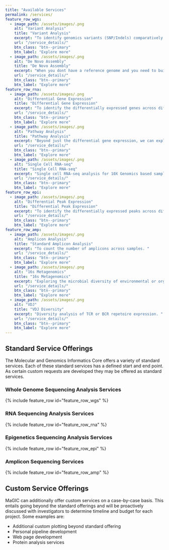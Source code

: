 ```yaml
---
title: "Available Services"
permalink: /services/
feature_row_wgs:
  - image_path: /assets/images/.png
    alt: "Variant Analysis"
    title: "Variant Analysis"
    excerpt: "To identify genomics variants (SNP/Indels) comparatively. Usually involves comparing to reference, but can also be used for cross-sample comparisons. "
    url: "/service_details/"
    btn_class: "btn--primary"
    btn_label: "Explore more" 
  - image_path: /assets/images/.png
    alt: "De Novo Assembly"
    title: "De Novo Assembly"
    excerpt: "When you dont have a reference genome and you need to build one, we can perform de novo assembly. This can be an iterative process requiring multiple data types to achieve completion. "
    url: "/service_details/"
    btn_class: "btn--primary"
    btn_label: "Explore more" 
feature_row_rna:
  - image_path: /assets/images/.png
    alt: "Differential Gene Expression"
    title: "Differential Gene Expression"
    excerpt: "To identify the differentially expressed genes across different conditions. "
    url: "/service_details/"
    btn_class: "btn--primary"
    btn_label: "Explore more" 
  - image_path: /assets/images/.png
    alt: "Pathway Analysis"
    title: "Pathway Analysis"
    excerpt: "Beyond just the differential gene expression, we can explore the pathways or gene ontologies that are available to garner a more wholistic view of what is perturbed in your conditions. "
    url: "/service_details/"
    btn_class: "btn--primary"
    btn_label: "Explore more"
  - image_path: /assets/images/.png
    alt: "Single Cell RNA-seq"
    title: "Single Cell RNA-seq"
    excerpt: "Single cell RNA-seq analysis for 10X Genomics based samples "
    url: "/service_details/"
    btn_class: "btn--primary"
    btn_label: "Explore more"
feature_row_epi:
  - image_path: /assets/images/.png
    alt: "Differential Peak Expression"
    title: "Differential Peak Expression"
    excerpt: "To identify the differentially expressed peaks across different conditions. Usually for ChIP-seq or ATAC-seq"
    url: "/service_details/"
    btn_class: "btn--primary"
    btn_label: "Explore more" 
feature_row_amp:
  - image_path: /assets/images/.png
    alt: "Amplicon Analysis"
    title: "Standard Amplicon Analysis"
    excerpt: "To count the number of amplicons across samples. "
    url: "/service_details/"
    btn_class: "btn--primary"
    btn_label: "Explore more" 
  - image_path: /assets/images/.png
    alt: "16s Metagenomics"
    title: "16s Metagenomics"
    excerpt: "Exploring the microbial diversity of environmental or organismal samples.  "
    url: "/service_details/"
    btn_class: "btn--primary"
    btn_label: "Explore more"
  - image_path: /assets/images/.png
    alt: "VDJ"
    title: "VDJ Diversity"
    excerpt: "Diversity analysis of TCR or BCR repetoire expression. "
    url: "/service_details/"
    btn_class: "btn--primary"
    btn_label: "Explore more"
---
```


## Standard Service Offerings
The Molecular and Genomics Informatics Core offers a variety of standard services. Each of these standard services has a defined start and end point. As certain custom requests are developed they may be offered as standard services. 

### Whole Genome Sequencing Analysis Services
{% include feature_row id="feature_row_wgs" %}

### RNA Sequencing Analysis Services

{% include feature_row id="feature_row_rna" %}

### Epigenetics Sequencing Analysis Services

{% include feature_row id="feature_row_epi" %}

### Amplicon Sequencing Services

{% include feature_row id="feature_row_amp" %}

## Custom Service Offerings

MaGIC can additionally offer custom services on a case-by-case basis. This entails going beyond the standard offerings and will be proactively discussed with investigators to determine timeline and budget for each project. Some examples are:

- Additional custom plotting beyond standard offering
- Personal pipeline development
- Web page development
- Protein analysis services
